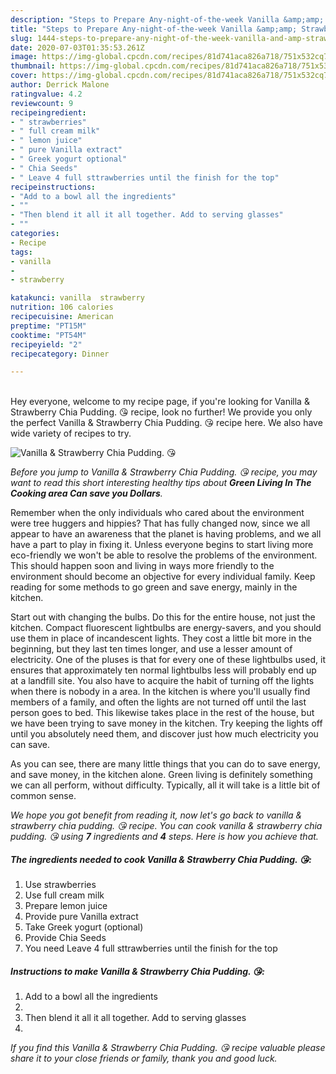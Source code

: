 ```yaml
---
description: "Steps to Prepare Any-night-of-the-week Vanilla &amp;amp; Strawberry Chia Pudding. 😘"
title: "Steps to Prepare Any-night-of-the-week Vanilla &amp;amp; Strawberry Chia Pudding. 😘"
slug: 1444-steps-to-prepare-any-night-of-the-week-vanilla-and-amp-strawberry-chia-pudding
date: 2020-07-03T01:35:53.261Z
image: https://img-global.cpcdn.com/recipes/81d741aca826a718/751x532cq70/vanilla-strawberry-chia-pudding-😘-recipe-main-photo.jpg
thumbnail: https://img-global.cpcdn.com/recipes/81d741aca826a718/751x532cq70/vanilla-strawberry-chia-pudding-😘-recipe-main-photo.jpg
cover: https://img-global.cpcdn.com/recipes/81d741aca826a718/751x532cq70/vanilla-strawberry-chia-pudding-😘-recipe-main-photo.jpg
author: Derrick Malone
ratingvalue: 4.2
reviewcount: 9
recipeingredient:
- " strawberries"
- " full cream milk"
- " lemon juice"
- " pure Vanilla extract"
- " Greek yogurt optional"
- " Chia Seeds"
- " Leave 4 full sttrawberries until the finish for the top"
recipeinstructions:
- "Add to a bowl all the ingredients"
- ""
- "Then blend it all it all together. Add to serving glasses"
- ""
categories:
- Recipe
tags:
- vanilla
- 
- strawberry

katakunci: vanilla  strawberry 
nutrition: 106 calories
recipecuisine: American
preptime: "PT15M"
cooktime: "PT54M"
recipeyield: "2"
recipecategory: Dinner

---
```

<br>
Hey everyone, welcome to my recipe page, if you're looking for Vanilla &amp; Strawberry Chia Pudding. 😘 recipe, look no further! We provide you only the perfect Vanilla &amp; Strawberry Chia Pudding. 😘 recipe here. We also have wide variety of recipes to try.
<br>


![Vanilla &amp; Strawberry Chia Pudding. 😘](https://img-global.cpcdn.com/recipes/81d741aca826a718/751x532cq70/vanilla-strawberry-chia-pudding-😘-recipe-main-photo.jpg)

<i>Before you jump to Vanilla &amp; Strawberry Chia Pudding. 😘 recipe, you may want to read this short interesting healthy tips about 
<strong>Green Living In The Cooking area Can save you Dollars</strong>.</i>
</br>

Remember when the only individuals who cared about the environment were tree huggers and hippies? That has fully changed now, since we all appear to have an awareness that the planet is having problems, and we all have a part to play in fixing it. Unless everyone begins to start living more eco-friendly we won't be able to resolve the problems of the environment. This should happen soon and living in ways more friendly to the environment should become an objective for every individual family. Keep reading for some methods to go green and save energy, mainly in the kitchen.

Start out with changing the bulbs. Do this for the entire house, not just the kitchen. Compact fluorescent lightbulbs are energy-savers, and you should use them in place of incandescent lights. They cost a little bit more in the beginning, but they last ten times longer, and use a lesser amount of electricity. One of the pluses is that for every one of these lightbulbs used, it ensures that approximately ten normal lightbulbs less will probably end up at a landfill site. You also have to acquire the habit of turning off the lights when there is nobody in a area. In the kitchen is where you'll usually find members of a family, and often the lights are not turned off until the last person goes to bed. This likewise takes place in the rest of the house, but we have been trying to save money in the kitchen. Try keeping the lights off until you absolutely need them, and discover just how much electricity you can save.

As you can see, there are many little things that you can do to save energy, and save money, in the kitchen alone. Green living is definitely something we can all perform, without difficulty. Typically, all it will take is a little bit of common sense.


<i>We hope you got benefit from reading it, now let's go back to vanilla &amp; strawberry chia pudding. 😘 recipe. You can cook vanilla &amp; strawberry chia pudding. 😘 using <strong>7</strong> ingredients and <strong>4</strong> steps. Here is how you achieve that.
</i>

##### The ingredients needed to cook Vanilla &amp; Strawberry Chia Pudding. 😘:

1. Use  strawberries
1. Use  full cream milk
1. Prepare  lemon juice
1. Provide  pure Vanilla extract
1. Take  Greek yogurt (optional)
1. Provide  Chia Seeds
1. You need  Leave 4 full sttrawberries until the finish for the top


##### Instructions to make Vanilla &amp; Strawberry Chia Pudding. 😘:

1. Add to a bowl all the ingredients
1. 
1. Then blend it all it all together. Add to serving glasses
1. 


<i>If you find this Vanilla &amp; Strawberry Chia Pudding. 😘 recipe valuable please share it to your close friends or family, thank you and good luck.</i>
